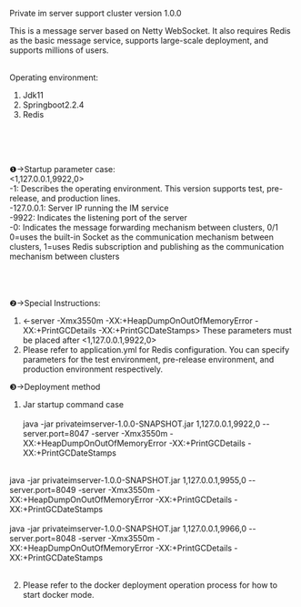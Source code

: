 Private im server  support cluster version 1.0.0<br>

This is a message server based on Netty WebSocket. It also requires Redis as the basic message service, supports large-scale deployment, and supports millions of users.<br><br>

Operating environment:<br>
1. Jdk11<br>
2. Springboot2.2.4<br>
3. Redis<br>

<br>
<br>
<br>

❶→Startup parameter case:<br>
<1,127.0.0.1,9922,0><br>
-1: Describes the operating environment. This version supports test, pre-release, and production lines.<br>
-127.0.0.1: Server IP running the IM service<br>
-9922: Indicates the listening port of the server<br>
-0: Indicates the message forwarding mechanism between clusters, 0/1 0=uses the built-in Socket as the communication mechanism between clusters, 1=uses Redis subscription and publishing as the communication mechanism between clusters<br>
<br>
<br>
<br>

❷→Special Instructions:<br>
1. <-server -Xmx3550m -XX:+HeapDumpOnOutOfMemoryError -XX:+PrintGCDetails -XX:+PrintGCDateStamps>   These parameters must be placed after <1,127.0.0.1,9922,0><br>
2. Please refer to application.yml for Redis configuration. You can specify parameters for the test environment, pre-release environment, and production environment respectively.<br>

❸→Deployment method<br>
1. Jar startup command case<br><br>
java -jar privateimserver-1.0.0-SNAPSHOT.jar 1,127.0.0.1,9922,0 --server.port=8047 -server -Xmx3550m -XX:+HeapDumpOnOutOfMemoryError -XX:+PrintGCDetails -XX:+PrintGCDateStamps<br>
<br>
java -jar privateimserver-1.0.0-SNAPSHOT.jar 1,127.0.0.1,9955,0 --server.port=8049 -server -Xmx3550m -XX:+HeapDumpOnOutOfMemoryError -XX:+PrintGCDetails -XX:+PrintGCDateStamps<br>
<br>
java -jar privateimserver-1.0.0-SNAPSHOT.jar 1,127.0.0.1,9966,0 --server.port=8048 -server -Xmx3550m -XX:+HeapDumpOnOutOfMemoryError -XX:+PrintGCDetails -XX:+PrintGCDateStamps<br>
<br>

2. Please refer to the docker deployment operation process for how to start docker mode.<br>
<br><br>
